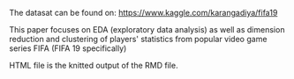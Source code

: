 The datasat can be found on: https://www.kaggle.com/karangadiya/fifa19

This paper focuses on EDA (exploratory data analysis) as well as dimension reduction and clustering of players' statistics from popular video game series FIFA (FIFA 19 specifically)

HTML file is the knitted output of the RMD file.